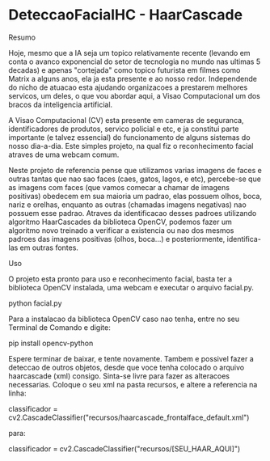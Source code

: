 # DeteccaoFacialHC - HaarCascade

Resumo

Hoje, mesmo que a IA seja um topico relativamente recente (levando em conta o avanco exponencial do setor de tecnologia no mundo nas ultimas 5 decadas) e apenas "cortejada" como topico futurista em filmes como Matrix a alguns anos, ela ja esta presente e ao nosso redor. Independende do nicho de atuacao esta ajudando organizacoes a prestarem melhores servicos, um deles, o que vou abordar aqui, a Visao Computacional um dos bracos da inteligencia artificial.

A Visao Computacional (CV) esta presente em cameras de seguranca, identificadores de produtos, servico policial e etc, e ja constitui parte importante (e talvez essencial) do funcionamento de alguns sistemas do nosso dia-a-dia. Este simples projeto, na qual fiz o reconhecimento facial atraves de uma webcam comum.

Neste projeto de referencia pense que utilizamos varias imagens de faces e outras tantas que nao sao faces (caes, gatos, lagos, e etc), percebe-se que as imagens com faces (que vamos comecar a chamar de imagens positivas) obedecem em sua maioria um padrao, elas possuem olhos, boca, nariz e orelhas, enquanto as outras (chamadas imagens negativas) nao possuem esse padrao. Atraves da identificacao desses padroes utilizando algoritmo HaarCascades da biblioteca OpenCV, podemos fazer um algoritmo novo treinado a verificar a existencia ou nao dos mesmos padroes das imagens positivas (olhos, boca...) e posteriormente, identifica-las em outras fontes.

Uso

O projeto esta pronto para uso e reconhecimento facial, basta ter a biblioteca OpenCV instalada, uma webcam e executar o arquivo facial.py.

python facial.py

Para a instalacao da biblioteca OpenCV caso nao tenha, entre no seu Terminal de Comando e digite:

pip install opencv-python

Espere terminar de baixar, e tente novamente. Tambem e possivel fazer a deteccao de outros objetos, desde que voce tenha colocado o arquivo haarcascade (xml) consigo. Sinta-se livre para fazer as alteracoes necessarias. Coloque o seu xml na pasta recursos, e altere a referencia na linha:

classificador = cv2.CascadeClassifier("recursos/haarcascade_frontalface_default.xml")

para: 

classificador = cv2.CascadeClassifier("recursos/[SEU_HAAR_AQUI]")
